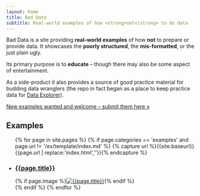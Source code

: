 ```yaml
---
layout: home
title: Bad Data
subtitle: Real-world examples of how <strong>not</strong> to do data
---
```


Bad Data is a site providing **real-world examples** of how **not** to prepare or provide data. It showcases the **poorly structured**, the **mis-formatted**, or the just plain ugly.

Its primary purpose is to **educate** &ndash; though there may also be some aspect of entertainment.

As a side-product it also provides a source of good practice material for budding data wranglers (the repo in fact began as a place to keep practice data for [Data Explorer][explorer]).

[New examples wanted and welcome &ndash; submit them here &raquo;][add]

[explorer]: http://explorer.okfnlabs.org/
[csv]: http://data.okfn.org/standards/csv
[add]: {{site.baseurl}}/add

## Examples

<ul class="thumbnails examples-list">
  {% for page in site.pages %}
  {% if page.categories == 'examples' and page.url != '/ex/template/index.md' %}
  {% capture url %}{{site.baseurl}}{{page.url | replace:'index.html',''}}{% endcapture %}
  <li class="span6">
    <div class="thumbnail">
      <h3><a href="{{url}}">{{page.title}}</a></h3>
      {% if page.image %}<a href="{{url}}"><img src="{{page.image}}" alt="{{page.title}}" /></a>{% endif %}
    </div>
  </li>
  {% endif %}
  {% endfor %}
</ul>

